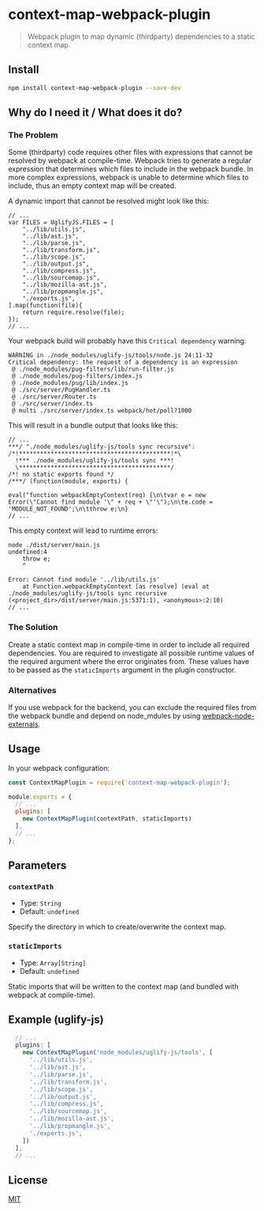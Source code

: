 # context-map-webpack-plugin

> Webpack plugin to map dynamic (thirdparty) dependencies to a static context map.


## Install

```bash
npm install context-map-webpack-plugin --save-dev
```

## Why do I need it / What does it do?

### The Problem

Some (thirdparty) code requires other files with expressions that
cannot be resolved by webpack at compile-time. Webpack tries to
generate a regular expression that determines which files to include
in the webpack bundle. In more complex expressions, webpack is unable
to determine which files to include, thus an empty context map will be
created.

A dynamic import that cannot be resolved might look like this:

```
// ...
var FILES = UglifyJS.FILES = [
    "../lib/utils.js",
    "../lib/ast.js",
    "../lib/parse.js",
    "../lib/transform.js",
    "../lib/scope.js",
    "../lib/output.js",
    "../lib/compress.js",
    "../lib/sourcemap.js",
    "../lib/mozilla-ast.js",
    "../lib/propmangle.js",
    "./exports.js",
].map(function(file){
    return require.resolve(file);
});
// ...
```

Your webpack build will probably have this `Critical dependency` warning:

```
WARNING in ./node_modules/uglify-js/tools/node.js 24:11-32
Critical dependency: the request of a dependency is an expression
 @ ./node_modules/pug-filters/lib/run-filter.js
 @ ./node_modules/pug-filters/index.js
 @ ./node_modules/pug/lib/index.js
 @ ./src/server/PugHandler.ts
 @ ./src/server/Router.ts
 @ ./src/server/index.ts
 @ multi ./src/server/index.ts webpack/hot/poll?1000
```

This will result in a bundle output that looks like this:

```
// ...
***/ "./node_modules/uglify-js/tools sync recursive":
/*!*******************************************!*\
  !*** ./node_modules/uglify-js/tools sync ***!
  \*******************************************/
/*! no static exports found */
/***/ (function(module, exports) {

eval("function webpackEmptyContext(req) {\n\tvar e = new Error(\"Cannot find module '\" + req + \"'\");\n\te.code = 'MODULE_NOT_FOUND';\n\tthrow e;\n}
// ...
```

This empty context will lead to runtime errors:

```
node ./dist/server/main.js
undefined:4
	throw e;
	^

Error: Cannot find module '../lib/utils.js'
    at Function.webpackEmptyContext [as resolve] (eval at ./node_modules/uglify-js/tools sync recursive (<project_dir>/dist/server/main.js:5371:1), <anonymous>:2:10)
// ...
```

### The Solution

Create a static context map in compile-time in order to include all
required dependencies. You are required to investigate all possible
runtime values of the required argument where the error originates
from. These values have to be passed as the `staticImports` argument
in the plugin constructor.


### Alternatives

If you use webpack for the backend, you can exclude the required files
from the webpack bundle and depend on node_mdules by using
[webpack-node-externals](https://www.npmjs.com/package/webpack-node-externals).


## Usage

In your webpack configuration:

```js
const ContextMapPlugin = require('context-map-webpack-plugin');

module.exports = {
  // ...
  plugins: [
    new ContextMapPlugin(contextPath, staticImports)
  ],
  // ...
};
```

## Parameters

### `contextPath`

- Type: `String`
- Default: `undefined`

Specify the directory in which to create/overwrite the context map.


### `staticImports`

- Type: `Array[String]`
- Default: `undefined`

Static imports that will be written to the context map (and bundled with webpack at compile-time).


## Example (uglify-js)
```js
  // ...
  plugins: [
    new ContextMapPlugin('node_modules/uglify-js/tools', [
      '../lib/utils.js',
      '../lib/ast.js',
      '../lib/parse.js',
      '../lib/transform.js',
      '../lib/scope.js',
      '../lib/output.js',
      '../lib/compress.js',
      '../lib/sourcemap.js',
      '../lib/mozilla-ast.js',
      '../lib/propmangle.js',
      './exports.js',
    ])
  ],
  // ...
```

## License

[MIT](./LICENSE)
